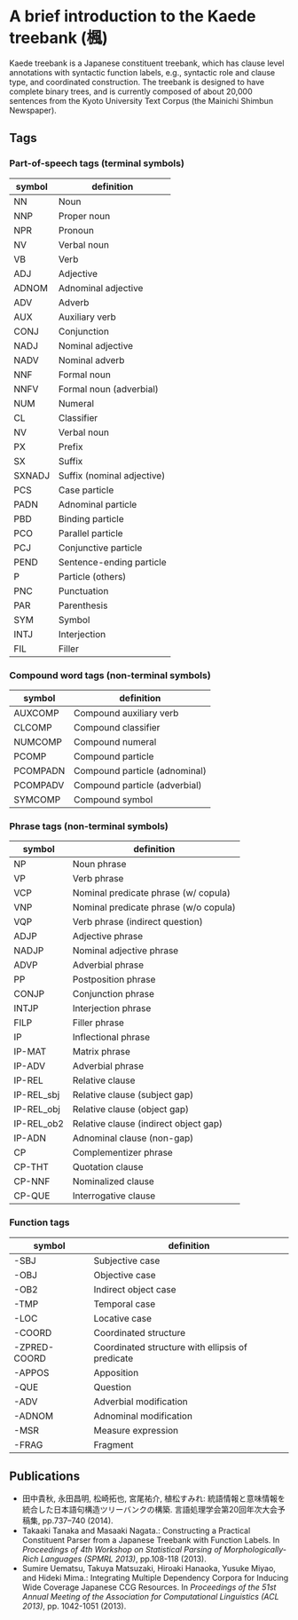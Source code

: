 # A brief introduction to the Kaede treebank (楓)

Kaede treebank is a Japanese constituent treebank,
which has clause level annotations with syntactic function labels,
e.g., syntactic role and clause type, and coordinated construction.
The treebank is designed to have complete binary trees, and
is currently composed of about 20,000 sentences from 
the Kyoto University Text Corpus (the Mainichi Shimbun Newspaper).


## Tags

### Part-of-speech tags (terminal symbols)

symbol | definition
------------ | -------------
NN  | Noun
NNP | Proper noun
NPR | Pronoun
NV | Verbal noun
VB  | Verb
ADJ | Adjective
ADNOM | Adnominal adjective
ADV | Adverb
AUX | Auxiliary verb
CONJ | Conjunction
NADJ | Nominal adjective
NADV | Nominal adverb
NNF  | Formal noun
NNFV | Formal noun (adverbial)
NUM  | Numeral
CL | Classifier
NV   | Verbal noun
PX | Prefix
SX | Suffix
SXNADJ | Suffix (nominal adjective)
PCS | Case particle
PADN | Adnominal particle
PBD  | Binding particle
PCO  | Parallel particle
PCJ  | Conjunctive particle
PEND | Sentence-ending particle
P  | Particle (others)
PNC | Punctuation
PAR | Parenthesis
SYM | Symbol
INTJ | Interjection
FIL | Filler

### Compound word tags (non-terminal symbols)

symbol | definition
------------ | -------------
AUXCOMP | Compound auxiliary verb
CLCOMP  | Compound classifier
NUMCOMP | Compound numeral
PCOMP   | Compound particle
PCOMPADN | Compound particle (adnominal)
PCOMPADV | Compound particle (adverbial)
SYMCOMP | Compound symbol


### Phrase tags (non-terminal symbols)

symbol | definition
------------ | -------------
NP | Noun phrase
VP | Verb phrase
VCP | Nominal predicate phrase (w/ copula)
VNP | Nominal predicate phrase (w/o copula)
VQP | Verb phrase (indirect question)
ADJP | Adjective phrase
NADJP | Nominal adjective phrase
ADVP | Adverbial phrase
PP | Postposition phrase
CONJP | Conjunction phrase
INTJP | Interjection phrase
FILP | Filler phrase
IP  | Inflectional phrase
IP-MAT  | Matrix phrase
IP-ADV  | Adverbial phrase
IP-REL  | Relative clause
IP-REL_sbj  | Relative clause (subject gap)
IP-REL_obj  | Relative clause (object gap)
IP-REL_ob2  | Relative clause (indirect object gap)
IP-ADN  | Adnominal clause (non-gap)
CP  | Complementizer phrase
CP-THT  | Quotation clause
CP-NNF | Nominalized clause
CP-QUE | Interrogative clause



### Function tags 

symbol | definition
------------ | -------------
-SBJ | Subjective case
-OBJ | Objective case
-OB2 | Indirect object case
-TMP | Temporal case
-LOC | Locative case
-COORD | Coordinated structure
-ZPRED-COORD | Coordinated structure with ellipsis of predicate
-APPOS | Apposition
-QUE  | Question
-ADV | Adverbial modification
-ADNOM | Adnominal modification
-MSR | Measure expression
-FRAG | Fragment


## Publications

- 田中貴秋, 永田昌明, 松崎拓也, 宮尾祐介, 植松すみれ: 統語情報と意味情報を統合した日本語句構造ツリーバンクの構築. 言語処理学会第20回年次大会予稿集, pp.737–740 (2014).
- Takaaki Tanaka and Masaaki Nagata.: Constructing a Practical Constituent Parser from a Japanese Treebank with Function Labels. In *Proceedings of 4th Workshop on Statistical Parsing of Morphologically-Rich Languages (SPMRL 2013)*, pp.108-118 (2013).
- Sumire Uematsu, Takuya Matsuzaki, Hiroaki Hanaoka, Yusuke Miyao, and Hideki Mima.: Integrating Multiple Dependency Corpora for Inducing Wide Coverage Japanese CCG Resources. In *Proceedings of the 51st Annual Meeting of the Association for Computational Linguistics (ACL 2013)*, pp. 1042-1051 (2013).
